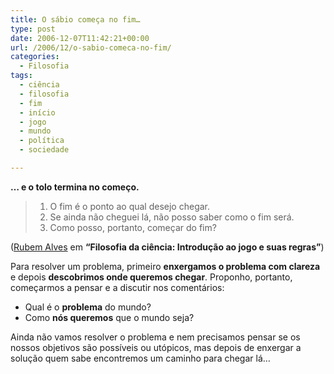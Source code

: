 ```yaml
---
title: O sábio começa no fim…
type: post
date: 2006-12-07T11:42:21+00:00
url: /2006/12/o-sabio-comeca-no-fim/
categories:
  - Filosofia
tags:
  - ciência
  - filosofia
  - fim
  - início
  - jogo
  - mundo
  - política
  - sociedade

---
```

**… e o tolo termina no começo.**

>   1. O fim é o ponto ao qual desejo chegar.
>   2. Se ainda não cheguei lá, não posso saber como o fim será.
>   3. Como posso, portanto, começar do fim?

([Rubem Alves][1] em **“Filosofia da ciência: Introdução ao jogo e suas regras”**)

Para resolver um problema, primeiro **enxergamos o problema com clareza** e depois **descobrimos onde queremos chegar**. Proponho, portanto, começarmos a pensar e a discutir nos comentários:

  * Qual é o **problema** do mundo?
  * Como **nós queremos** que o mundo seja?

Ainda não vamos resolver o problema e nem precisamos pensar se os nossos objetivos são possíveis ou utópicos, mas depois de enxergar a solução quem sabe encontremos um caminho para chegar lá…

 [1]: http://pt.wikipedia.org/wiki/Rubem_Alves

